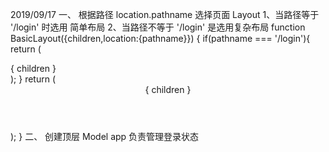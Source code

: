 2019/09/17
一、 根据路径 location.pathname 选择页面 Layout
    1、当路径等于 '/login' 时选用 简单布局
    2、当路径不等于 '/login' 是选用复杂布局
      function BasicLayout({children,location:{pathname}}) {
        if(pathname === '/login'){
          return (
            <div className={layout}>
              { children }
            </div>
          );
        }
        return (
          <div>
            <Left/>
            <Right>
              <Header/>
              <div className={main}>
                { children }
              </div>
            </Right>
          </div>
        );
      }
二、 创建顶层 Model app 负责管理登录状态
